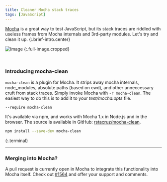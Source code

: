 ```yaml
---
title: Cleaner Mocha stack traces
tags: [JavaScript]
---
```


[Mocha] is a great way to test JavaScript, but its stack traces are riddled
with useless frames from Mocha internals and 3rd-party modules. Let's try and
clean it up.
{:.brief-intro.center}

![Image](https://raw.githubusercontent.com/rstacruz/mocha-clean/gh-pages/comparison.png)
{:.full-image.cropped}

<br>

### Introducing mocha-clean

`mocha-clean` is a plugin for Mocha. It strips away mocha internals,
node_modules, absolute paths (based on cwd), and other unneccessary cruft
from stack traces.
Simply invoke Mocha with `-r mocha-clean`. The easiest way to do this is to add
it to your *test/mocha.opts* file.

```
--require mocha-clean
```

It's available via npm, and works with Mocha 1.x in Node.js and in the browser. The source is available in GitHub: [rstacruz/mocha-clean][src].

```sh
npm install --save-dev mocha-clean
```
{:.terminal}

* * * *

### Merging into Mocha?

A pull request is currently open in Mocha to integrate this functionality into Mocha itself. Check out [#1564](https://github.com/mochajs/mocha/pull/1564) and offer your support and comments.

[src]: https://github.com/rstacruz/mocha-clean
[Mocha]: http://visionmedia.github.io/mocha

